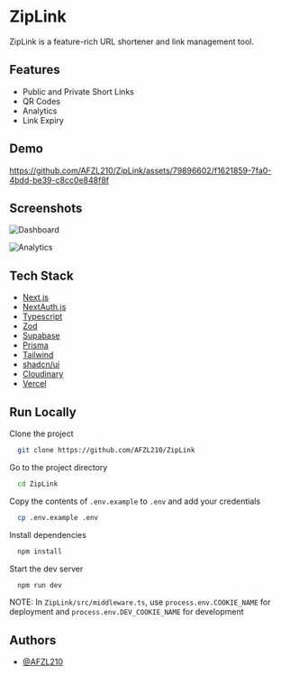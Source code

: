 # ZipLink

ZipLink is a feature-rich URL shortener and link management tool.


## Features

- Public and Private Short Links
- QR Codes
- Analytics
- Link Expiry


## Demo



https://github.com/AFZL210/ZipLink/assets/79896602/f1621859-7fa0-4bdd-be39-c8cc0e848f8f




## Screenshots

![Dashboard](https://res.cloudinary.com/diijgtg7l/image/upload/v1698670172/Screenshot_from_2023-10-30_18-17-50_ammj6o.png)

![Analytics](https://res.cloudinary.com/diijgtg7l/image/upload/v1698670225/Screenshot_from_2023-10-30_18-18-21_kzckzd.png)


## Tech Stack

- [Next.js](https://nextjs.org/)
- [NextAuth.js](https://next-auth.js.org/)
- [Typescript](https://www.typescriptlang.org/)
- [Zod](https://zod.dev/)
- [Supabase](https://supabase.com/)
- [Prisma](https://www.prisma.io/)
- [Tailwind](https://tailwindcss.com/)
- [shadcn/ui](https://tailwindcss.com/)
- [Cloudinary](https://cloudinary.com/)
- [Vercel](https://ui.shadcn.com/)


## Run Locally

Clone the project

```bash
  git clone https://github.com/AFZL210/ZipLink
```

Go to the project directory

```bash
  cd ZipLink
```

Copy the contents of ```.env.example``` to ```.env``` and add your credentials

```bash
  cp .env.example .env
```

Install dependencies

```bash
  npm install
```


Start the dev server

```bash
  npm run dev
```

NOTE: In ```ZipLink/src/middleware.ts```, use ```process.env.COOKIE_NAME``` for deployment and ```process.env.DEV_COOKIE_NAME``` for development


## Authors

- [@AFZL210](https://www.github.com/AFZL210)
